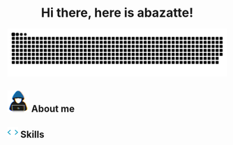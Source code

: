 # <div align="center">Hi there, here is abazatte!</div>

<!--- snake -->
<div align="center">
    <img  src="./resources/img/grid-snake.svg"
        alt="snake" />
</div>

## <picture><img src = "./resources/img/about_me.gif" width = 50px></picture> **About me**



## <img src="./resources/img/giphy.webp" width ="25"><b> Skills</b>
<!--
**abazatte/abazatte** is a ✨ _special_ ✨ repository because its `README.md` (this file) appears on your GitHub profile.

Here are some ideas to get you started:

- 🔭 I’m currently working on ...
- 🌱 I’m currently learning ...
- 👯 I’m looking to collaborate on ...
- 🤔 I’m looking for help with ...
- 💬 Ask me about ...
- 📫 How to reach me: ...
- 😄 Pronouns: ...
- ⚡ Fun fact: ...
-->
